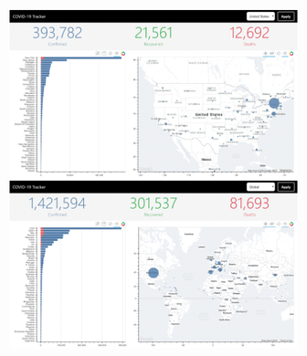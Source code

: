 ![Screenshot1](https://github.com/cdiperi/covid-flask-dashboard/blob/master/img/covid-dash-screenshot.GIF)
![Screenshot2](https://github.com/cdiperi/covid-flask-dashboard/blob/master/img/covid-dash-screenshot2.GIF)
